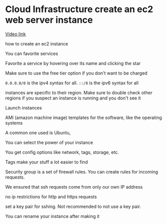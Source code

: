 # Cloud Infrastructure create an ec2 web server instance

[Video link](https://www.egghead.io/lessons/egghead-cloud-infrastructure-create-an-ec2-web-server-instance?pl=cloud-infrastructure-fundamentals-with-aws-ee4bb845)

how to create an ec2 instance

You can favorite services

<TimeStamp start="0:20" end="0:25">
  
  Favorite a service by hovering over its name and clicking the star
  
</TimeStamp>

<TimeStamp start="2:05" end="2:15">
  
  Make sure to use the free tier option if you don't want to be charged
  
</TimeStamp>

<TimeStamp start="6:07" end="6:15">
  
  `0.0.0.0/0` is the ipv4 syntax for all. `::/0` is the ipv6 syntax for all
  
</TimeStamp>

instances are specific to their region. Make sure to double check other regions if you suspect an instance is running and you don't see it

Launch instances

AMI (amazon machine image) templates for the software, like the operating systems 

A common one used is Ubuntu, 

You can select the power of your instance



You get config options like network, tags, storage, etc. 

Tags make your stuff a lot easier to find

Security group is a set of firewall rules. You can create rules for incoming requests. 

We ensured that ssh requests come from only our own IP address



no ip restrictions for http and https requests

set a key pair for sshing. Not recommended to not use a key pair.

You can rename your instance after making it